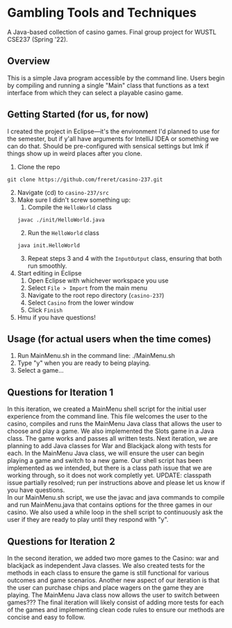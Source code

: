 # Gambling Tools and Techniques
A Java-based collection of casino games. Final group project for WUSTL CSE237 (Spring '22). 

## Overview
This is a simple Java program accessible by the command line. Users begin by compiling and running a single "Main" class that functions as a text interface from which they can select a playable casino game. 

## Getting Started (for us, for now)
I created the project in Eclipse—it's the environment I'd planned to use for the semester, but if y'all have arguments for IntelliJ IDEA or something we can do that. Should be pre-configured with sensical settings but lmk if things show up in weird places after you clone. 

1. Clone the repo
```
git clone https://github.com/freret/casino-237.git
```
2. Navigate (cd) to `casino-237/src`
3. Make sure I didn't screw something up:
    1. Compile the `HelloWorld` class
    ```
    javac ./init/HelloWorld.java
    ```
    2. Run the `HelloWorld` class
    ```
    java init.HelloWorld
    ```
    3. Repeat steps 3 and 4 with the `InputOutput` class, ensuring that both run smoothly. 
4. Start editing in Eclipse
    1. Open Eclipse with whichever workspace you use
    2. Select `File > Import` from the main menu
    3. Navigate to the root repo directory (`casino-237`)
    4. Select `Casino` from the lower window
    5. Click `Finish`
5. Hmu if you have questions!


## Usage (for actual users when the time comes)
1. Run MainMenu.sh in the command line: ./MainMenu.sh
2. Type "y" when you are ready to being playing.
3. Select a game...

## Questions for Iteration 1
In this iteration, we created a MainMenu shell script for the initial user experience from the command line. This file welcomes the user to the casino, compiles and runs the MainMenu Java class that allows the user to choose and play a game. 
We also implemented the Slots game in a Java class. The game works and passes all written tests. 
Next iteration, we are planning to add Java classes for War and Blackjack along with tests for each. In the MainMenu Java class, we will ensure the user can begin playing a game and switch to a new game. 
Our shell script has been implemented as we intended, but there is a class path issue that we are working through, so it does not work completly yet. UPDATE: classpath issue partially resolved; run per instructions above and please let us know if you have questions.  
In our MainMenu.sh script, we use the javac and java commands to compile and run MainMenu.java that contains options for the three games in our casino. We also used a while loop in the shell script to continuously ask the user if they are ready to play until they respond with "y". 

## Questions for Iteration 2
In the second iteration, we added two more games to the Casino: war and blackjack as independent Java classes. We also created tests for the methods in each class to ensure the game is still functional for various outcomes and game scenarios. 
Another new aspect of our iteration is that the user can purchase chips and place wagers on the game they are playing. 
The MainMenu Java class now allows the user to switch between games??? 
The final iteration will likely consist of adding more tests for each of the games and implementing clean code rules to ensure our methods are concise and easy to follow. 
